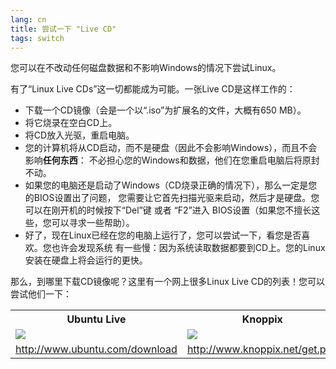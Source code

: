 ```yaml
---
lang: cn
title: 尝试一下 "Live CD"
tags: switch
---
```


您可以在不改动任何磁盘数据和不影响Windows的情况下尝试Linux。

有了“Linux Live CDs”这一切都能成为可能。一张Live CD是这样工作的：

<ul>

<li>下载一个CD镜像（会是一个以“.iso”为扩展名的文件，大概有650 MB）。</li>

<li>将它烧录在空白CD上。</li>

<li>将CD放入光驱，重启电脑。</li>

<li>您的计算机将从CD启动，而不是硬盘（因此不会影响Windows），而且不会影响<b>任何东西</b>：
不必担心您的Windows和数据，他们在您重启电脑后将原封不动。 </li>

<li>如果您的电脑还是启动了Windows（CD烧录正确的情况下），那么一定是您的BIOS设置出了问题，
您需要让它首先扫描光驱来启动，然后才是硬盘。您可以在刚开机的时候按下“Del”键 或者 “F2”进入
BIOS设置（如果您不擅长这些，您可以寻求一些帮助）。</li>

<li>好了，现在Linux已经在您的电脑上运行了，您可以尝试一下，看您是否喜欢。您也许会发现系统
有一些慢：因为系统读取数据都要到CD上。您的Linux安装在硬盘上将会运行的更快。 
</li>

</ul>

那么，到哪里下载CD镜像呢？这里有一个网上很多Linux Live CD的列表！您可以尝试他们一下：

<table cols="2">
<tr>
<th>Ubuntu Live</th>
<th>Knoppix</th>
</tr>

<tr>
<td><a href="Images/ubuntu.png"><img src="Images/ubuntu_thumbnail.png" /></a></td>
<td><a href="Images/knoppix.png"><img src="Images/knoppix_thumbnail.png" /></a></td>
</tr>

<tr>
<td><a 
href="http://www.ubuntu.com/download">http://www.ubuntu.com/download</a></td>
<td><a 
href="http://www.knoppix.net/get.php">http://www.knoppix.net/get.php</a></td>
</tr>

</table>

